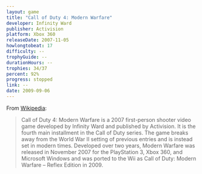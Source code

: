 ```yaml
---
layout: game
title: "Call of Duty 4: Modern Warfare"
developer: Infinity Ward
publisher: Activision
platform: Xbox 360
releaseDate: 2007-11-05
howlongtobeat: 17
difficulty: --
trophyGuide: --
durationHours: --
trophies: 34/37
percent: 92%
progress: stopped
link: --
date: 2009-09-06
---
```


From [Wikipedia](https://en.wikipedia.org/wiki/Call_of_Duty_4:_Modern_Warfare):

> Call of Duty 4: Modern Warfare is a 2007 first-person shooter video game developed by Infinity Ward and published by Activision. It is the fourth main installment in the Call of Duty series. The game breaks away from the World War II setting of previous entries and is instead set in modern times. Developed over two years, Modern Warfare was released in November 2007 for the PlayStation 3, Xbox 360, and Microsoft Windows and was ported to the Wii as Call of Duty: Modern Warfare – Reflex Edition in 2009.
